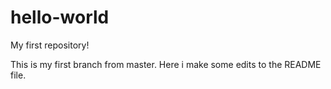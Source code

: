 # hello-world
My first repository!

This is my first branch from master. Here i make some edits to the README file.
